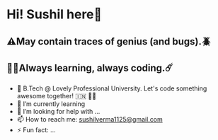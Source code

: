 ## <h1>Hi! Sushil here👋 </h1> 
<h2>⚠️May contain traces of genius (and bugs).🪲<br><br>🧑‍💻Always learning, always coding.☄️</h2>

- 🏫 B.Tech @ Lovely Professional University. Let's code something awesome together! 🇮🇳 🧑‍💻
- 🌱 I’m currently learning 
- 🤔 I’m looking for help with ...
- 📫 How to reach me: sushilverma1125@gmail.com
- ⚡ Fun fact: ...

